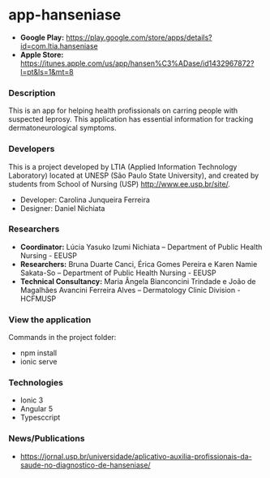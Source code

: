 # app-hanseniase

* **Google Play:** https://play.google.com/store/apps/details?id=com.ltia.hanseniase
* **Apple Store:** https://itunes.apple.com/us/app/hansen%C3%ADase/id1432967872?l=pt&ls=1&mt=8

### Description

This is an app for helping health profissionals on carring people with suspected leprosy. This application has essential information for tracking dermatoneurological symptoms.

### Developers
This is a project developed by LTIA (Applied Information Technology Laboratory) located at UNESP (São Paulo State University), and created by students from School of Nursing (USP) http://www.ee.usp.br/site/.

* Developer: Carolina Junqueira Ferreira
* Designer: Daniel Nichiata

### Researchers
* **Coordinator:**  Lúcia Yasuko Izumi Nichiata – Department of Public Health Nursing - EEUSP
* **Researchers:**  Bruna Duarte Canci, Érica Gomes Pereira e Karen Namie Sakata-So – Department of Public Health Nursing - EEUSP
* **Technical Consultancy:** Maria Ângela Bianconcini Trindade e João de Magalhães Avancini Ferreira Alves – Dermatology Clinic Division - HCFMUSP

### View the application
Commands in the project folder:

* npm install
* ionic serve

### Technologies

* Ionic 3
* Angular 5
* Typesccript

### News/Publications
- https://jornal.usp.br/universidade/aplicativo-auxilia-profissionais-da-saude-no-diagnostico-de-hanseniase/



